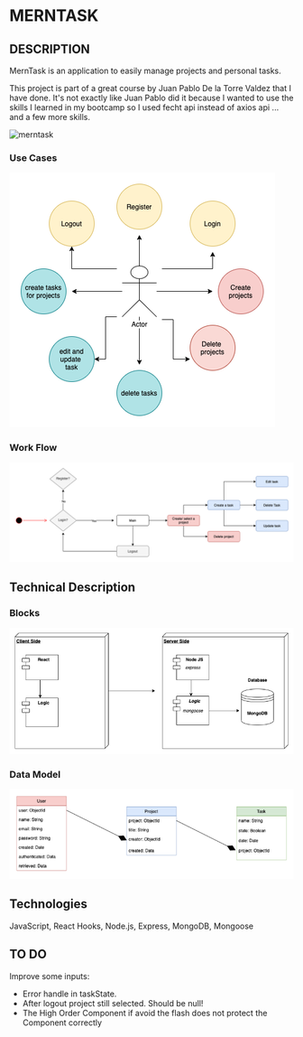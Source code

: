 # MERNTASK

## DESCRIPTION
MernTask is an application to easily manage projects and personal tasks.

This project is part of a great course by Juan Pablo De la Torre Valdez that I have done. It's not exactly like Juan Pablo did it because I wanted to use the skills I learned in my bootcamp so I used fecht api instead of axios api ... and a few more skills.


![merntask](https://media.giphy.com/media/QsU3vYYHB69R3bvBMK/giphy.gif)


### Use Cases

![use cases](./images/usecasemerntask.png)

### Work Flow

![work flow](./images/workflowmerntask.png)

## Technical Description

### Blocks

![blocks](./images/blocksmerntask.png)

### Data Model

![data model](./images/datamodelmerntask.png)

## Technologies
JavaScript, React Hooks, Node.js, Express, MongoDB, Mongoose

## TO DO
Improve some inputs:

- Error handle in taskState.
- After logout project still selected. Should be null!
- The High Order Component if avoid the flash does not protect the Component correctly